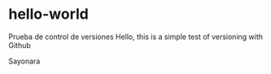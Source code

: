 # hello-world
Prueba de control de versiones
Hello, this is a simple test of versioning with Github

Sayonara
